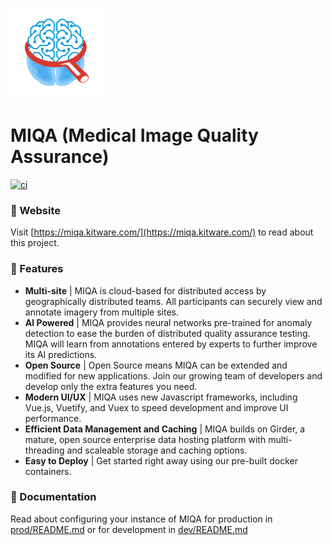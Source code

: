 [![logo](client/public/favicon.ico)](https://github.com/OpenImaging/miqa/)
# MIQA (Medical Image Quality Assurance)


[![ci](https://github.com/OpenImaging/miqa/actions/workflows/ci.yml/badge.svg?branch=master)](https://github.com/OpenImaging/miqa/actions/workflows/ci.yml)

### :link: Website
Visit [https://miqa.kitware.com/](https://miqa.kitware.com/) to read about this project.


### :dart: Features
- **Multi-site** |
MIQA is cloud-based for distributed access by geographically distributed teams. All participants can securely view and annotate imagery from multiple sites.
- **AI Powered** |
MIQA provides neural networks pre-trained for anomaly detection to ease the burden of distributed quality assurance testing. MIQA will learn from annotations entered by experts to further improve its AI predictions.
- **Open Source** |
Open Source means MIQA can be extended and modified for new applications. Join our growing team of developers and develop only the extra features you need.
- **Modern UI/UX** |
MIQA uses new Javascript frameworks, including Vue.js, Vuetify, and Vuex to speed development and improve UI performance.
- **Efficient Data Management and Caching** |
MIQA builds on Girder, a mature, open source enterprise data hosting platform with multi-threading and scaleable storage and caching options.
- **Easy to Deploy** |
Get started right away using our pre-built docker containers.


### :page_with_curl: Documentation
Read about configuring your instance of MIQA for production in [prod/README.md](prod/README.md) or for development in [dev/README.md](dev/README.md)
